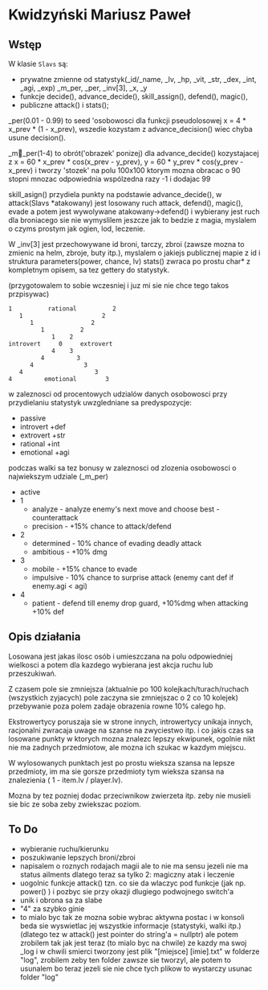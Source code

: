 # Kwidzyński Mariusz Paweł

## Wstęp

W klasie `Slavs` są:

- prywatne zmienne od statystyk(_id/_name, _lv, _hp, _vit, _str, _dex, _int, _agi, _exp) _m_per, _per, _inv[3], _x, _y
- funkcje decide(), advance_decide(), skill_assign(), defend(), magic(),
- publiczne attack() i stats();

_per(0.01 - 0.99) to seed 'osobowosci dla funkcji pseudolosowej x = 4 * x_prev * (1 - x_prev), wszedie kozystam z advance_decision() wiec chyba usune decision().

_m_per(1-4) to obrót('obrazek' ponizej) dla advance_decide() kozystajacej z x = 60 * x_prev * cos(x_prev - y_prev), y = 60 * y_prev * cos(y_prev - x_prev) i tworzy 'stozek' na polu 100x100 ktorym mozna obracac o 90 stopni mnozac odpowiednia wspólzedna razy -1 i dodajac 99

skill_asign() przydiela punkty na podstawie advance_decide(),
w attack(Slavs *atakowany) jest losowany ruch attack, defend(), magic(), evade a potem jest wywolywane atakowany->defend() i wybierany jest ruch dla broniacego sie nie wymyslilem jeszcze jak to bedzie z magia, myslalem o czyms prostym jak ogien, lod, leczenie.

W _inv[3] jest przechowywane id broni, tarczy, zbroi (zawsze mozna to zmienic na helm, zbroje, buty itp.), myslalem o jakiejs publicznej mapie z id i struktura parameters(power, chance, lv)
stats() zwraca po prostu char* z kompletnym opisem, sa tez gettery do statystyk.

(przygotowalem to sobie wczesniej i juz mi sie nie chce tego takos przpisywac)

	1          rational          2
	   1                      2
	      1                2
	         1          2
	            1    2
	introvert     0     extrovert
	            4    3
	         4         3
	      4              3
	   4                    3
	4         emotional        3

w zaleznosci od procentowych udzialów danych osobowosci przy przydielaniu statystyk  uwzgledniane sa predyspozycje:

- passive 
- introvert +def
- extrovert +str
- rational  +int
- emotional +agi

podczas walki sa tez bonusy w zaleznosci od zlozenia osobowosci o najwiekszym udziale (_m_per)

- active
- 1
	- analyze - analyze enemy's next move and choose best 	- counterattack
	- precision - +15% chance to attack/defend
- 2
	- determined - 10% chance of evading deadly attack
	- ambitious -     +10% dmg
- 3
	- mobile -        +15% chance to evade
	- impulsive -     10% chance to surprise attack (enemy cant def if enemy.agi < agi)
- 4
	- patient -       defend till enemy drop guard, +10%dmg when attacking
                +10% def

## Opis działania

Losowana jest jakas ilosc osób i umieszczana na polu odpowiedniej wielkosci a potem dla kazdego wybierana jest akcja ruchu lub przeszukiwań.

Z czasem pole sie zmniejsza (aktualnie po 100 kolejkach/turach/ruchach (wszystkich zyjacych) pole zaczyna sie zmniejszac o 2 co 10 kolejek) przebywanie poza polem zadaje obrazenia rowne 10% calego hp.

Ekstrowertycy poruszaja sie w strone innych, introwertycy unikaja innych, racjonalni zwracaja uwage na szanse na zwyciestwo itp.
i co jakis czas sa losowane punkty w ktorych mozna znalezc lepszy ekwipunek, ogolnie nikt nie ma zadnych przedmiotow, ale mozna ich szukac w kazdym miejscu.

W wylosowanych punktach jest po prostu wieksza szansa na lepsze przedmioty, im ma sie gorsze przedmioty tym wieksza szansa na znalezienia ( 1 - item.lv / player.lv).

Mozna by tez pozniej dodac przeciwnikow zwierzeta itp. zeby nie musieli sie bic ze soba zeby zwiekszac poziom.

## To Do

- wybieranie ruchu/kierunku
- poszukiwanie lepszych broni/zbroi
- napisalem o roznych rodajach magii ale to nie ma sensu jezeli nie ma status ailments dlatego teraz sa tylko 2: magiczny atak i leczenie
- uogolnic funkcje attack() tzn. co sie da wlaczyc pod funkcje (jak np. power() ) i pozbyc sie przy okazji dlugiego podwojnego switch'a
- unik i obrona sa za slabe
- "4" za szybko ginie
- to mialo byc tak ze mozna sobie wybrac aktywna postac i w konsoli beda sie wyswietlac jej wszystkie informacje (statystyki, walki itp.) (dlatego tez w attack() jest pointer do string'a = nullptr) ale potem zrobilem tak jak jest teraz (to mialo byc na chwile) ze kazdy ma swoj _log i w chwili smierci tworzony jest plik "[miejsce] [imie].txt" w folderze "log", zrobilem zeby ten folder zawsze sie tworzyl, ale potem to usunalem bo teraz jezeli sie nie chce tych plikow to wystarczy usunac folder "log"
